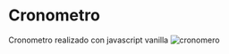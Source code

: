 # Cronometro
Cronometro realizado con javascript vanilla
![cronomero](https://repository-images.githubusercontent.com/265944007/0d58c380-9b88-11ea-807b-a2246ad44529)
